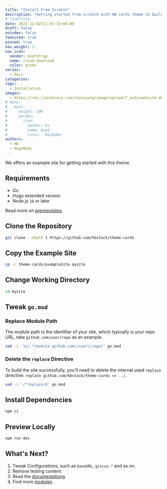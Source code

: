 ```yaml
---
title: "Install From Scratch"
description: "Getting started from scratch with HB cards theme to build your fast, responsive and modular static websites."
# linkTitle:
date: 2023-12-02T11:47:31+08:00
draft: false
noindex: false
featured: true
pinned: true
nav_weight: 1
nav_icon:
  vendor: bootstrap
  name: cloud-download
  color: green
series:
  - Docs
categories:
tags:
  - Installation
images:
  - https://res.cloudinary.com/razonyang/image/upload/f_auto/website-design?width=1920&height=1280
# menu:
#   main:
#     weight: 100
#     params:
#       icon:
#         vendor: bs
#         name: book
#         color: '#e24d0e'
authors:
  - HB
  - HugoMods
---
```


We offers an example site for getting started with this theme.

## Requirements

- Go
- Hugo extended version
- Node.js `16` or later

Read more on [prerequisites](https://hbstack.dev/docs/getting-started/prerequisites/).

## Clone the Repository

```sh
git clone --depth 1 https://github.com/hbstack/theme-cards
```

## Copy the Example Site

```sh
cp -r theme-cards/exampleSite mysite
```

## Change Working Directory

```sh
cd mysite
```

## Tweak `go.mod`

### Replace Module Path

The module path is the identifier of your site, which typically is your repo URL, take `github.com/user/repo` as an example.

```sh
sed -i '1s/.*/module github.com\/user\/repo/' go.mod
```

### Delete the `replace` Directive

To build the site successfully, you'll need to delete the internal used `replace` directive: `replace github.com/hbstack/theme-cards => ../`.

```sh
sed -i '/^replace/d' go.mod
```

## Install Dependencies

```sh
npm ci
```

## Preview Locally

```sh
npm run dev
```

## What's Next?

1. Tweak Configurations, such as `baseURL`, `giscus.*` and so on.
2. Remove testing content.
3. Read the [documentations](https://hbstack.dev/).
4. Find more [modules](https://hbstack.dev/modules/).
